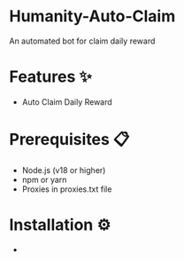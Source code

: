 # Humanity-Auto-Claim
An automated bot for claim daily reward
# Features ✨
- Auto Claim Daily Reward
# Prerequisites 📋
- Node.js (v18 or higher)
- npm or yarn
- Proxies in proxies.txt file
# Installation ⚙️
- 
